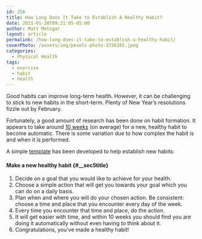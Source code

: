 ```yaml
---
id: 256
title: How Long Does It Take to Establish A Healthy Habit?
date: 2021-01-28T09:21:05-05:00
author: Matt Metzgar
layout: article
permalink: /how-long-does-it-take-to-establish-a-healthy-habit/
coverPhoto: /assets/img/pexels-photo-3756165.jpeg
categories:
  - Physical Health
tags:
  - exercise
  - habit
  - health
---
```

Good habits can improve long-term health. However, it can be challenging to stick to new habits in the short-term. Plenty of New Year&#8217;s resolutions fizzle out by February.

Fortunately, a good amount of research has been done on habit formation. It appears to take around <a href="https://onlinelibrary.wiley.com/doi/abs/10.1002/ejsp.674" target="_blank" rel="noreferrer noopener">10 weeks</a> (on average) for a new, healthy habit to become automatic. There is some variation due to how complex the habit is and when it is performed.

A simple <a href="https://www.ncbi.nlm.nih.gov/pmc/articles/PMC3505409/pdf/bjgp62-664.pdf" target="_blank" rel="noreferrer noopener">template</a> has been developed to help establish new habits:

#### Make a new healthy habit {#__sec5title}

<ol class="is-style-tw-table">
  <li>
    Decide on a goal that you would like to achieve for your health.
  </li>
  <li>
    Choose a simple action that will get you towards your goal which you can do on a daily basis.
  </li>
  <li>
    Plan when and where you will do your chosen action. Be consistent: choose a time and place that you encounter every day of the week.
  </li>
  <li>
    Every time you encounter that time and place, do the action.
  </li>
  <li>
    It will get easier with time, and within 10 weeks you should find you are doing it automatically without even having to think about it.
  </li>
  <li>
    Congratulations, you’ve made a healthy habit!
  </li>
</ol>